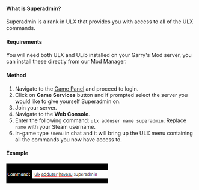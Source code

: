 #### What is Superadmin?
Superadmin is a rank in ULX that provides you with access to all of the ULX commands.

#### Requirements
You will need both ULX and ULib installed on your Garry's Mod server, you can install these directly from our Mod Manager.

#### Method
1. Navigate to the [Game Panel](https://gamepanel.hexanenetworks.com) and proceed to login.
2. Click on **Game Services** button and if prompted select the server you would like to give yourself Superadmin on.
3. Join your server.
4. Navigate to the **Web Console**.
5. Enter the following command: ``ulx adduser name superadmin``. Replace ``name`` with your Steam username.
6. In-game type ``!menu`` in chat and it will bring up the ULX menu containing all the commands you now have access to.

#### Example
![Setting yourself to Superadmin through ULX](https://raw.githubusercontent.com/HexaneNetworks/help-assets/master/assets/png/superadmin-command.png)